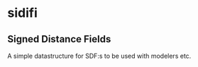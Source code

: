# sidifi

## Signed Distance Fields

A simple datastructure for SDF:s to be used with modelers etc.
